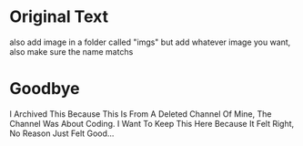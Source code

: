 # Original Text
also add image in a folder called "imgs" but add whatever image you want, also make sure the name matchs

# Goodbye
I Archived This Because This Is From A Deleted Channel Of Mine, The Channel Was About Coding. I Want To Keep This Here Because It Felt Right, No Reason Just Felt Good...
